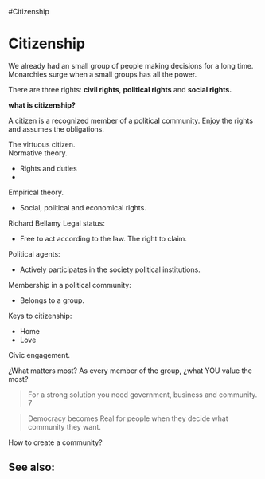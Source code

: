 #Citizenship
# Citizenship
We already had an small group of people making decisions for a long time.
Monarchies surge when a small groups has all the power.

There are three rights: **civil rights**, **political rights** and **social rights.**

**what is citizenship?**

A citizen is a recognized member of a political community. Enjoy the rights and assumes the obligations.

The virtuous citizen.	
Normative theory.
- Rights and duties
- 
Empirical theory.
- Social, political and economical rights.

Richard Bellamy
Legal status:
- Free to act according to the law. The right to claim.

Political agents:
- Actively participates in the society political institutions.

Membership in a political community:
- Belongs to a group.

Keys  to citizenship:
- Home
- Love

Civic engagement.

¿What matters most?
As every member of the group, ¿what YOU value the most?

> For a strong solution you need government, business and community. 7

> Democracy becomes  Real for people when they decide what community they want.

How to create a community?

See also:
- 